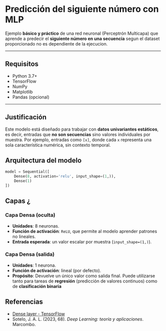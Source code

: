 # Predicción del siguiente número con MLP

Ejemplo **básico y práctico** de una red neuronal (Perceptrón Multicapa) que aprende a predecir el **siguiente número en una secuencia** segun el dataset proporcionado no es dependiente de la ejecucion.

---

## Requisitos

- Python 3.7+
- TensorFlow
- NumPy
- Matplotlib
- Pandas (opcional)

---

## Justificación

Este modelo está diseñado para trabajar con **datos univariantes estáticos**, es decir, entradas que **no son secuencias** sino valores individuales por muestra. Por ejemplo, entradas como `[x]`, donde cada `x` representa una sola característica numérica, sin contexto temporal.

## Arquitectura del modelo

```python
model = Sequential([
    Dense(8, activation='relu', input_shape=(1,)),
    Dense(1)
])
```
## Capas ¿

### Capa Densa (oculta)

- **Unidades**: 8 neuronas.
- **Función de activación**: `ReLU`, que permite al modelo aprender patrones no lineales.
- **Entrada esperada**: un valor escalar por muestra (`input_shape=(1,)`).

### Capa Densa (salida)

- **Unidades**: 1 neurona.
- **Función de activación**: lineal (por defecto).
- **Propósito**: Devuelve un único valor como salida final. Puede utilizarse tanto para tareas de **regresión** (predicción de valores continuos) como de **clasificación binaria** 


## Referencias

- [Dense layer - TensorFlow](https://www.tensorflow.org/api_docs/python/tf/keras/layers/Dense)  
- Sotelo, J. A. L. (2023, 68). *Deep Learning: teoría y aplicaciones*. Marcombo.
